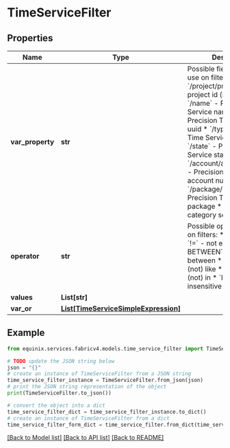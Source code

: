 # TimeServiceFilter


## Properties

Name | Type | Description | Notes
------------ | ------------- | ------------- | -------------
**var_property** | **str** | Possible field names to use on filters:  * &#x60;/project/projectId&#x60; - project id (mandatory)  * &#x60;/name&#x60; - Precision Time Service name  * &#x60;/uuid&#x60; - Precision Time Service uuid  * &#x60;/type&#x60; - Precision Time Service protocol  * &#x60;/state&#x60; - Precision Time Service status  * &#x60;/account/accountNumber&#x60; - Precision Time Service account number  * &#x60;/package/code&#x60; - Precision Time Service package  * &#x60;/*&#x60; - all-category search  | [optional] 
**operator** | **str** | Possible operators to use on filters:  * &#x60;&#x3D;&#x60; - equal  * &#x60;!&#x3D;&#x60; - not equal  * &#x60;[NOT] BETWEEN&#x60; - (not) between  * &#x60;[NOT] LIKE&#x60; - (not) like  * &#x60;[NOT] IN&#x60; - (not) in  * &#x60;ILIKE&#x60; - case-insensitive like  | [optional] 
**values** | **List[str]** |  | [optional] 
**var_or** | [**List[TimeServiceSimpleExpression]**](TimeServiceSimpleExpression.md) |  | [optional] 

## Example

```python
from equinix.services.fabricv4.models.time_service_filter import TimeServiceFilter

# TODO update the JSON string below
json = "{}"
# create an instance of TimeServiceFilter from a JSON string
time_service_filter_instance = TimeServiceFilter.from_json(json)
# print the JSON string representation of the object
print(TimeServiceFilter.to_json())

# convert the object into a dict
time_service_filter_dict = time_service_filter_instance.to_dict()
# create an instance of TimeServiceFilter from a dict
time_service_filter_form_dict = time_service_filter.from_dict(time_service_filter_dict)
```
[[Back to Model list]](../README.md#documentation-for-models) [[Back to API list]](../README.md#documentation-for-api-endpoints) [[Back to README]](../README.md)


